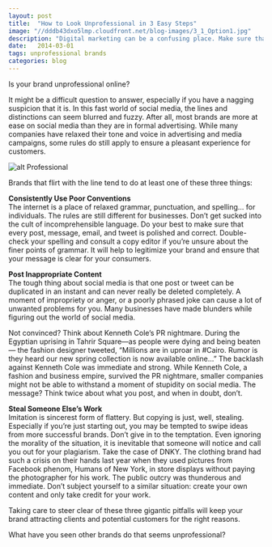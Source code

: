 ```yaml
---
layout: post
title:  "How to Look Unprofessional in 3 Easy Steps"
image: "//dddb43dxo5lmp.cloudfront.net/blog-images/3_1_Option1.jpg"
description: "Digital marketing can be a confusing place. Make sure that your brand isn’t committing these online marketing faux pas."
date:   2014-03-01
tags: unprofessional brands
categories: blog
---
```


Is your brand unprofessional online?  

It might be a difficult question to answer, especially if you have a nagging suspicion that it is. In this fast world of social media, the lines and distinctions can seem blurred and fuzzy. After all, most brands are more at ease on social media than they are in formal advertising. While many companies have relaxed their tone and voice in advertising and media campaigns, some rules do still apply to ensure a pleasant experience for customers.

![alt Professional](//dddb43dxo5lmp.cloudfront.net/blog-images/professional.gif "Professional")

Brands that flirt with the line tend to do at least one of these three things:

**Consistently Use Poor Conventions**<br/>
The internet is a place of relaxed grammar, punctuation, and spelling… for individuals. The rules are still different for businesses. Don’t get sucked into the cult of incomprehensible language. Do your best to make sure that every post, message, email, and tweet is polished and correct. Double-check your spelling and consult a copy editor if you’re unsure about the finer points of grammar. It will help to legitimize your brand and ensure that your message is clear for your consumers. 

**Post Inappropriate Content**<br/>
The tough thing about social media is that one post or tweet can be duplicated in an instant and can never really be deleted completely. A moment of impropriety or anger, or a poorly phrased joke can cause a lot of unwanted problems for you. Many businesses have made blunders while figuring out the world of social media.

Not convinced? Think about Kenneth Cole’s PR nightmare. During the Egyptian uprising in Tahrir Square—as people were dying and being beaten— the fashion designer tweeted, “Millions are in uproar in #Cairo. Rumor is they heard our new spring collection is now available online…” The backlash against Kenneth Cole was immediate and strong.  While Kenneth Cole, a fashion and business empire, survived the PR nightmare, smaller companies might not be able to withstand a moment of stupidity on social media. The message? Think twice about what you post, and when in doubt, don’t.

**Steal Someone Else’s Work**<br/>
Imitation is sincerest form of flattery. But copying is just, well, stealing. Especially if you’re just starting out, you may be tempted to swipe ideas from more successful brands. Don’t give in to the temptation. Even ignoring the morality of the situation, it is inevitable that someone will notice and call you out for your plagiarism.  Take the case of DNKY. The clothing brand had such a crisis on their hands last year when they used pictures from Facebook phenom, Humans of New York, in store displays without paying the photographer for his work. The public outcry was thunderous and immediate. Don’t subject yourself to a similar situation: create your own content and only take credit for your work.
 
Taking care to steer clear of these three gigantic pitfalls will keep your brand attracting clients and potential customers for the right reasons. 

What have you seen other brands do that seems unprofessional?